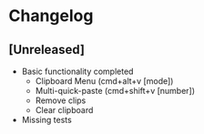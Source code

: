 # Changelog

## [Unreleased]
- Basic functionality completed
    - Clipboard Menu (cmd+alt+v [mode])
    - Multi-quick-paste (cmd+shift+v [number])
    - Remove clips
    - Clear clipboard
- Missing tests